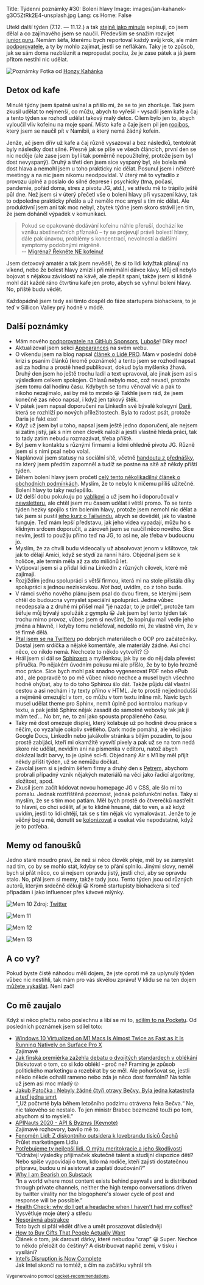 Title: Týdenní poznámky #30: Bolení hlavy
Image: images/jan-kahanek-g3O5ZtRk2E4-unsplash.jpg
Lang: cs
Home: False


Utekl další týden (7.12. — 11.12.) a tak [stejně jako minule]({filename}/2020-12-04_tydenni-poznamky-29-velke-premysleni.md) sepisuji, co jsem dělal a co zajímavého jsem se naučil. Především se snažím rozvíjet [junior.guru](https://junior.guru/). Nemám šéfa, kterému bych reportoval každý svůj krok, ale mám [podporovatele](https://junior.guru/donate/), a ty by mohlo zajímat, jestli se neflákám. Taky je to způsob, jak se sám doma nezbláznit a nepropadat pocitu, že je zase pátek a já jsem přitom nestihl nic udělat.

![Poznámky]({static}/images/jan-kahanek-g3O5ZtRk2E4-unsplash.jpg)
Fotka od [Honzy Kahánka](https://unsplash.com/@honza_kahanek)


## Detox od kafe

Minulé týdny jsem špatně usínal a přišlo mi, že se to jen zhoršuje. Tak jsem zkusil udělat to nejmenší, co můžu, abych to vyřešil - vysadil jsem kafe a čaj a tento týden se rozhodl udělat takový malý detox. Cílem bylo jen to, abych vyloučil vliv kofeinu na moje spaní. Místo kafe a čaje jsem pil jen [rooibos](https://cs.wikipedia.org/wiki/Rooibos), který jsem se naučil pít v Namibii, a který nemá žádný kofein.

Jenže, ač jsem dřív už kafe a čaj různě vysazoval a bez následků, tentokrát byly následky dost silné. Přesně jak se píše ve všech článcích, první den se nic neděje (ale zase jsem byl i tak poměrně nepoužitelný, protože jsem byl dost nevyspaný). Druhý a třetí den jsem sice vyspaný byl, ale bolela mě dost hlava a nemohl jsem u toho prakticky nic dělat. Posunul jsem i některé meetingy a na nic jsem nikomu neodpovídal. V úterý mě to vyřadilo z provozu úplně a poslalo do silné deprese i psychicky (tma, počasí, pandemie, pořád doma, stres z pivotu JG, atd.), ve středu mě to trápilo ještě půl dne. Než jsem si v úterý přečetl vše o bolení hlavy při vysazení kávy, tak to odpoledne prakticky přešlo a už nemělo moc smysl s tím nic dělat. Ale produktivní jsem ani tak moc nebyl, zbytek týdne jsem skoro strávil jen tím, že jsem doháněl výpadek v komunikaci.

> Pokud se opakované dodávání kofeinu náhle přeruší, dochází ke vzniku abstinenčních příznaků – ty se projevují právě bolestí hlavy, dále pak únavou, problémy s koncentrací, nevolností a dalšími symptomy podobnými migréně.<br>
> -- [Migréna? Řekněte NE kofeinu!](https://www.lecba-bolesti.cz/aktualne/migrena-reknete-ne-kofeinu-152)

Jsem detoxový amatér a tak jsem nevěděl, že si to lidi kdyžtak plánují na víkend, nebo že bolest hlavy zmizí i při minimální dávce kávy. Můj cíl nebylo bojovat s nějakou závislostí na kávě, ale zlepšit spaní, takže jsem si klidně mohl dát každé ráno čtvrtinu kafe jen proto, abych se vyhnul bolení hlavy. No, příště budu vědět.

Každopádně jsem tedy asi tímto dospěl do fáze startupera biohackera, to je teď v Sillicon Valley prý hodně v módě.


## Další poznámky

- Mám nového [podporovatele na GitHub Sponsors](https://github.com/sponsors/honzajavorek/), [Luboše](https://github.com/lubosm)! Díky moc!
- Aktualizoval jsem sekci [Appearances](https://honzajavorek.cz/#appearances) na svém webu.
- O víkendu jsem na blog napsal [článek o Lidé PRO]({filename}/2020-12-05_lide-pro.md). Mám v poslední době krizi s psaním článků (kromě poznámek) a tento jsem se rozhodl napsat asi za hodinu a prostě hned publikovat, dokud byla myšlenka žhavá. Druhý den jsem ho ještě trochu ladil a text upravoval, ale jinak jsem asi s výsledkem celkem spokojen. Ohlasů nebylo moc, což nevadí, protože jsem tomu dal hodinu času. Kdybych se tomu věnoval víc a pak to nikoho nezajímalo, asi by mě to mrzelo 😀 Takhle jsem rád, že jsem konečně zas něco napsal, i když jen takový štěk.
- V pátek jsem napsal doporučení na LinkedIn své bývalé kolegyni [Darii](https://www.linkedin.com/in/dariagru/), která se rozhlíží po nových příležitostech. Byla to radost psát, protože Daria je fakt eso!
- Když už jsem byl u toho, napsal jsem ještě jedno doporučení, ale nejsem si zatím jistý, jak s ním onen člověk naloží a jestli vlastně hledá práci, tak to tady zatím nebudu rozmazávat, třeba příště.
- Byl jsem v kontaktu s různými firmami a lidmi ohledně pivotu JG. Různě jsem si s nimi psal nebo volal.
- Naplánoval jsem statusy na sociální sítě, včetně [handoutu z přednášky]({filename}/2020-12-04_tips-tricks-on-how-to-get-your-first-job-in-tech.md), na který jsem předtím zapomněl a tudíž se postne na sítě až někdy příští týden.
- Během bolení hlavy jsem pročetl [celý tento několikadílný článek o obchodních podmínkách](https://www.businessinfo.cz/navody/obchodni-podminky-ppbi/). Myslím, že to nebylo k ničemu příliš užitečné. Bolení hlavy to taky nezlepšilo.
- Už delší dobu pokukuju po [yablkovi](http://yablko.sk/) a už jsem ho i doporučoval v [newsletteru](https://eepurl.com/gyG8Bb), ale chtěl jsem mu časem udělat i větší promo. To se tento týden hezky spojilo s tím bolením hlavy, protože jsem nemohl nic dělat a tak jsem si pustil [jeho kurz o Tailwindu](https://www.youtube.com/watch?v=5mgrioodze8&feature=youtu.be), abych se dověděl, jak to vlastně funguje. Teď mám lepší představu, jak jeho videa vypadají, můžu ho s klidným srdcem doporučit, a zároveň jsem se naučil něco nového. Sice nevím, jestli to použiju přímo teď na JG, to asi ne, ale třeba v budoucnu jo.
- Myslím, že za chvíli budu videocally už absolvovat jenom v kšiltovce, tak jak to dělají Amíci, když se stydí za ranní háro. Objednal jsem se k holičce, ale termín měla až za sto miliónů let.
- Vytipoval jsem si a přidal lidi na LinkedIn z různých cílovek, které mě zajímají.
- Rozjíždím jednu spolupráci s větší firmou, která mi na stole přistála díky spolupráci s jednou neziskovkou. _Not bad_, uvidím, co z toho bude.
- V rámci svého nového plánu jsem psal do dvou firem, se kterými jsem chtěl do budoucna vymyslet speciální spolupráci. Jedna vůbec neodepsala a z druhé mi přišel mail "jé nazdar, to je prdel", protože tam šéfuje můj bývalý spolužák z gymplu 😀 Jak jsem byl tento týden tak trochu mimo provoz, vůbec jsem si nevšiml, že kopíruju mail vedle jeho jména a hlavně, i kdyby tomu nešéfoval, nedošlo mi, že vlastně vím, že v té firmě dělá.
- [Ptal jsem se na Twitteru](https://twitter.com/honzajavorek/status/1335881823415570434?s=21) po dobrých materiálech o OOP pro začátečníky. Dostal jsem srdíčka a nějaké komentáře, ale materiály žádné. Asi chci něco, co nikdo nemá. Nechcete to někdo vytvořit? 😏
- Hrál jsem si dál se [Sphinxem](https://www.sphinx-doc.org/) a myšlenkou, jak by se do něj dala převést příručka. Po nějakém úvodním pokusu mi ale přišlo, že by to bylo hrozně moc práce. Sice bych mohl pak snadno vygenerovat PDF nebo ePub atd., ale popravdě to po mě vůbec nikdo nechce a musel bych všechno hodně ohýbat, aby to do toho Sphinxu šlo dát. Takže půjdu dál vlastní cestou a asi nechám i ty texty přímo v HTML. Je to prostě nejjednodušší a nejméně omezující v tom, co můžu v tom textu inline mít. Navíc bych musel udělat theme pro Sphinx, nemít úplně pod kontrolou markup v textu, a pak ještě Sphinx nějak zasadit do samotné webovky tak jak ji mám teď… No brr, ne, to zní jako spousta propáleného času.
- Taky mě dost omezuje displej, který kolabuje už po hodině dvou práce s něčím, co vyzařuje cokoliv světlého. Dark mode pomáhá, ale věci jako Google Docs, LinkedIn nebo jakákoliv stránka s bílým pozadím, to jsou prostě zabijáci, kteří mi okamžitě vysvítí pixely a pak už se na tom nedá skoro nic udělat, nevidím ani na písmenka v editoru, natož abych dokázal ladit barvy, to je úplné sci-fi. Objednaný Air s M1 by měl přijít někdy příští týden, už se nemůžu dočkat.
- Zavolal jsem si s jedním šéfem firmy a druhý den s [Petrem](http://encukou.cz/), abychom probrali případný vznik nějakých materiálů na věci jako řadící algoritmy, složitost, apod.
- Zkusil jsem začít kódovat novou homepage JG v CSS, ale šlo mi to pomalu. Jednak roztříštěná pozornost, jednak polofunkční noťas. Taky si myslím, že se s tím moc patlám. Měl bych prostě do čtverečků nastřelit to hlavní, co chci sdělit, ať je to klidně hnusné, dát to ven, a až když uvidím, jestli to lidi chtějí, tak se s tím nějak víc vymalovávat. Jenže to je věčný boj u mě, donutit se [kolonizovat]({filename}/2016-12-18_kolonizatori-a-spravci-kolonii.md) a osekat vše nepodstatné, když je to potřeba.


## Memy od fanoušků

Jedno staré moudro praví, že než si něco člověk přeje, měl by se zamyslet nad tím, co by se mohlo stát, kdyby se to přání splnilo. Jinými slovy, neměl bych si přát něco, co si nejsem opravdu jistý, jestli chci, aby se opravdu stalo. No, přál jsem si memy, takže tady jsou. Tento týden jsou od různých autorů, kterým srdečně děkuji 😀 Kromě startupisty biohackera si teď připadám i jako influencer přes kávové mlýnky.

![Mem 10]({static}/images/mem10.jpg)
Zdroj: [Twitter](https://twitter.com/honzajavorek/status/1335932113057624064?s=21)

![Mem 11]({static}/images/mem11.png)

![Mem 12]({static}/images/mem12.jpg)

![Mem 13]({static}/images/mem13.jpg)


## A co vy?

Pokud byste čistě náhodou měli dojem, že jste oproti mě za uplynulý týden vůbec nic nestihli, tak mám pro vás skvělou zprávu! V klidu se na ten dojem [můžete vykašlat]({filename}/2020-06-04_neni-to-zavod.md). Není zač!


## Co mě zaujalo

Když si něco přečtu nebo poslechnu a líbí se mi to, [sdílím to na Pocketu](https://getpocket.com/@honzajavorek). Od posledních poznámek jsem sdílel toto:

- [Windows 10 Virtualized on M1 Macs Is Almost Twice as Fast as It Is Running Natively on Surface Pro X](https://daringfireball.net/linked/2020/12/02/windows-10-on-m1-macs)<br>Zajímavé
- [Jak finská premiérka zažehla debatu o dvojitých standardech v oblékání](http://markething.cz/finsko-premierka-photoshoot)<br>Diskutovat o tom, co si kdo oblékl - proč ne? Framing je způsob politického marketingu a rozebírat by se měl. Ale pohoršovat se, jestli někdo někde odhalil rameno nebo zda je něco dost formální? Na tohle už jsem asi moc mladý 🙄
- [Jakub Patočka : Nebyly žádné čtyři otravy Bečvy. Byla jedna katastrofa a teď jedna smrt](https://t.co/bJBvkFFdPC?ssr=true)<br>“„Už počtvrté byla během letošního podzimu otrávena řeka Bečva.“ Ne, nic takového se nestalo. To jen ministr Brabec bezmezně touží po tom, abychom si to mysleli.”
- [APINauts 2020 - API & Byznys (Keynote)](https://t.co/Lu5WNm8rPP?ssr=true)<br>Zajímavé rozhovory, bavilo mě to.
- [Fenomén Lidl: Z diskontního outsidera k lovebrandu tisíců Čechů](http://markething.cz/lidl-lovebrand)<br>Průlet marketingem Lidlu
- [Potřebujeme ty nejlepší lidi. O mýtu meritokracie a jeho škodlivosti](https://www.heroine.cz/spolecnost/3682-potrebujeme-ty-nejlepsi-lidi-o-mytu-meritokracie-a-jeho-skodlivosti)<br>“Odrážejí výsledky přijímaček skutečně talent a studijní dispozice dětí? Nebo spíše vypovídají o tom, kdo má rodiče, kteří zajistí dostatečnou přípravu, budou u ní asistovat a zaplatí doučování?”
- [Why I am Bearish on Substack](https://scholars-stage.blogspot.com/2020/11/why-i-am-bearish-on-substack.html)<br>“In a world where most content exists behind paywalls and is distributed through private channels, neither the high tempo conversations driven by twitter virality nor the blogophere's slower cycle of post and response will be possible.”
- [Health Check: why do I get a headache when I haven’t had my coffee?](https://theconversation.com/health-check-why-do-i-get-a-headache-when-i-havent-had-my-coffee-100163)<br>Vysvětluje moje úterý a středu
- [Nesprávná abstrakce](https://t.co/MMTAmmYQPn?ssr=true)<br>Toto bych si přál vědět dříve a umět prosazovat důsledněji
- [How to Buy Gifts That People Actually Want](https://www.willpatrick.co.uk/articles/how-to-buy-gifts-that-people-actually-want)<br>Článek o tom, jak darovat dárky, které nebudou “crap” 😀 Super. Nechce to někdo přeložit do češtiny? A distribuovat napříč zemí, v tisku i vysílání?
- [Intel’s Disruption is Now Complete](https://jamesallworth.medium.com/intels-disruption-is-now-complete-d4fa771f0f2c)<br>Jak Intel skončí na tomtéž, s čím na začátku vyhrál trh

<small>Vygenerováno pomocí <a href="https://pypi.org/project/pocket-recommendations/">pocket-recommendations</a>.</small>
